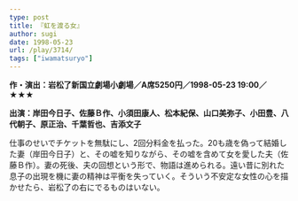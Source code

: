 ```yaml
---
type: post
title: 『虹を渡る女』
author: sugi
date: 1998-05-23
url: /play/3714/
tags: ["iwamatsuryo"]
---
```

**作・演出：岩松了新国立劇場小劇場／A席5250円／1998-05-23 19:00／★★★**

**出演：岸田今日子、佐藤Ｂ作、小須田康人、松本紀保、山口美弥子、小田豊、八代朝子、原正治、千葉哲也、吉添文子**

仕事のせいでチケットを無駄にし、2回分料金を払った。20も歳を偽って結婚した妻（岸田今日子）と、その嘘を知りながら、その嘘を含めて女を愛した夫（佐藤Ｂ作）。妻の死後、夫の回想という形で、物語は進められる。遠い昔に別れた息子の出現を機に妻の精神は平衡を失っていく。そういう不安定な女性の心を描かせたら、岩松了の右にでるものはいない。

